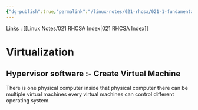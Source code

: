 ```yaml
---
{"dg-publish":true,"permalink":"/linux-notes/021-rhcsa/021-1-fundamentals-of-computer/021-1-8-virtualization/","noteIcon":"","created":"2023-10-07T13:47:51.350+05:30","updated":"2023-10-14T17:25:19.710+05:30"}
---
```


Links : [[Linux Notes/021 RHCSA Index\|021 RHCSA Index]]

# Virtualization

<style> .container {font-family: sans-serif; text-align: center;} .button-wrapper button {z-index: 1;height: 40px; width: 100px; margin: 10px;padding: 5px;} .excalidraw .App-menu_top .buttonList { display: flex;} .excalidraw-wrapper { height: 800px; margin: 50px; position: relative;} :root[dir="ltr"] .excalidraw .layer-ui__wrapper .zen-mode-transition.App-menu_bottom--transition-left {transform: none;} </style><script src="https://cdn.jsdelivr.net/npm/react@17/umd/react.production.min.js"></script><script src="https://cdn.jsdelivr.net/npm/react-dom@17/umd/react-dom.production.min.js"></script><script type="text/javascript" src="https://cdn.jsdelivr.net/npm/@excalidraw/excalidraw@0/dist/excalidraw.production.min.js"></script><div id="Virtualizationexcalidraw.md1"></div><script>(function(){const InitialData={"type":"excalidraw","version":2,"source":"https://github.com/zsviczian/obsidian-excalidraw-plugin/releases/tag/1.9.19","elements":[{"id":"QmKlTUI9G6iCQ_LeWNNOa","type":"rectangle","x":-212.5416259765625,"y":-198.1614532470703,"width":456,"height":244.00001525878906,"angle":0,"strokeColor":"#1e1e1e","backgroundColor":"transparent","fillStyle":"hachure","strokeWidth":1,"strokeStyle":"solid","roughness":1,"opacity":100,"groupIds":[],"frameId":null,"roundness":{"type":3},"seed":1634334330,"version":97,"versionNonce":1083957370,"isDeleted":false,"boundElements":[{"id":"MG77zlRuOI1tdZ3j0Js_k","type":"arrow"}],"updated":1694857293769,"link":null,"locked":false},{"id":"BKqFr7j8JnU9x3ECRIqGx","type":"rectangle","x":-181.54165649414062,"y":-164.66144561767578,"width":108,"height":59,"angle":0,"strokeColor":"#1e1e1e","backgroundColor":"transparent","fillStyle":"hachure","strokeWidth":1,"strokeStyle":"solid","roughness":1,"opacity":100,"groupIds":[],"frameId":null,"roundness":{"type":3},"seed":120241786,"version":38,"versionNonce":2048327334,"isDeleted":false,"boundElements":[{"type":"text","id":"xT4wi9YH"}],"updated":1694857250038,"link":null,"locked":false},{"id":"xT4wi9YH","type":"text","x":-140.37165069580078,"y":-147.66144561767578,"width":25.659988403320312,"height":25,"angle":0,"strokeColor":"#1e1e1e","backgroundColor":"transparent","fillStyle":"hachure","strokeWidth":1,"strokeStyle":"solid","roughness":1,"opacity":100,"groupIds":[],"frameId":null,"roundness":null,"seed":201366074,"version":3,"versionNonce":1048334374,"isDeleted":false,"boundElements":null,"updated":1694857248718,"link":null,"locked":false,"text":"VM","rawText":"VM","fontSize":20,"fontFamily":1,"textAlign":"center","verticalAlign":"middle","baseline":17,"containerId":"BKqFr7j8JnU9x3ECRIqGx","originalText":"VM","lineHeight":1.25},{"type":"rectangle","version":65,"versionNonce":839718246,"isDeleted":false,"id":"IXt5uP7zUZYVER_pqYcbw","fillStyle":"hachure","strokeWidth":1,"strokeStyle":"solid","roughness":1,"opacity":100,"angle":0,"x":-44.54150390625,"y":-167.6614532470703,"strokeColor":"#1e1e1e","backgroundColor":"transparent","width":108,"height":59,"seed":936970810,"groupIds":[],"frameId":null,"roundness":{"type":3},"boundElements":[{"type":"text","id":"XnFSkzLK"}],"updated":1694857253420,"link":null,"locked":false},{"id":"XnFSkzLK","type":"text","x":-3.3714981079101562,"y":-150.6614532470703,"width":25.659988403320312,"height":25,"angle":0,"strokeColor":"#1e1e1e","backgroundColor":"transparent","fillStyle":"hachure","strokeWidth":1,"strokeStyle":"solid","roughness":1,"opacity":100,"groupIds":[],"frameId":null,"roundness":null,"seed":1276723066,"version":3,"versionNonce":509941478,"isDeleted":false,"boundElements":null,"updated":1694857251572,"link":null,"locked":false,"text":"VM","rawText":"VM","fontSize":20,"fontFamily":1,"textAlign":"center","verticalAlign":"middle","baseline":17,"containerId":"IXt5uP7zUZYVER_pqYcbw","originalText":"VM","lineHeight":1.25},{"type":"rectangle","version":101,"versionNonce":784614438,"isDeleted":false,"id":"MAXP2myjSI-8HqKAJ2pbE","fillStyle":"hachure","strokeWidth":1,"strokeStyle":"solid","roughness":1,"opacity":100,"angle":0,"x":91.4583740234375,"y":-168.328125,"strokeColor":"#1e1e1e","backgroundColor":"transparent","width":108,"height":59,"seed":382123130,"groupIds":[],"frameId":null,"roundness":{"type":3},"boundElements":[{"type":"text","id":"Mj71dcRL"}],"updated":1694857256768,"link":null,"locked":false},{"id":"Mj71dcRL","type":"text","x":132.62837982177734,"y":-151.328125,"width":25.659988403320312,"height":25,"angle":0,"strokeColor":"#1e1e1e","backgroundColor":"transparent","fillStyle":"hachure","strokeWidth":1,"strokeStyle":"solid","roughness":1,"opacity":100,"groupIds":[],"frameId":null,"roundness":null,"seed":1788628154,"version":3,"versionNonce":1609889190,"isDeleted":false,"boundElements":null,"updated":1694857255012,"link":null,"locked":false,"text":"VM","rawText":"VM","fontSize":20,"fontFamily":1,"textAlign":"center","verticalAlign":"middle","baseline":17,"containerId":"MAXP2myjSI-8HqKAJ2pbE","originalText":"VM","lineHeight":1.25},{"type":"rectangle","version":85,"versionNonce":931260838,"isDeleted":false,"id":"Mm92-YJOAG4OX8NlZ4-4Z","fillStyle":"hachure","strokeWidth":1,"strokeStyle":"solid","roughness":1,"opacity":100,"angle":0,"x":-36.5416259765625,"y":-45.661468505859375,"strokeColor":"#1e1e1e","backgroundColor":"transparent","width":108,"height":59,"seed":10393274,"groupIds":[],"frameId":null,"roundness":{"type":3},"boundElements":[{"type":"text","id":"09DoWwwc"}],"updated":1694857262568,"link":null,"locked":false},{"id":"09DoWwwc","type":"text","x":4.628379821777344,"y":-28.661468505859375,"width":25.659988403320312,"height":25,"angle":0,"strokeColor":"#1e1e1e","backgroundColor":"transparent","fillStyle":"hachure","strokeWidth":1,"strokeStyle":"solid","roughness":1,"opacity":100,"groupIds":[],"frameId":null,"roundness":null,"seed":2140512058,"version":3,"versionNonce":1544944422,"isDeleted":false,"boundElements":null,"updated":1694857260942,"link":null,"locked":false,"text":"VM","rawText":"VM","fontSize":20,"fontFamily":1,"textAlign":"center","verticalAlign":"middle","baseline":17,"containerId":"Mm92-YJOAG4OX8NlZ4-4Z","originalText":"VM","lineHeight":1.25},{"type":"rectangle","version":58,"versionNonce":1167064422,"isDeleted":false,"id":"f9sgegNJRyH-rFoAHfT90","fillStyle":"hachure","strokeWidth":1,"strokeStyle":"solid","roughness":1,"opacity":100,"angle":0,"x":93.4583740234375,"y":-46.994781494140625,"strokeColor":"#1e1e1e","backgroundColor":"transparent","width":108,"height":59,"seed":1555142906,"groupIds":[],"frameId":null,"roundness":{"type":3},"boundElements":[{"type":"text","id":"UB6GIS4m"}],"updated":1694857268987,"link":null,"locked":false},{"id":"UB6GIS4m","type":"text","x":134.62837982177734,"y":-29.994781494140625,"width":25.659988403320312,"height":25,"angle":0,"strokeColor":"#1e1e1e","backgroundColor":"transparent","fillStyle":"hachure","strokeWidth":1,"strokeStyle":"solid","roughness":1,"opacity":100,"groupIds":[],"frameId":null,"roundness":null,"seed":413849466,"version":3,"versionNonce":369229542,"isDeleted":false,"boundElements":null,"updated":1694857267588,"link":null,"locked":false,"text":"VM","rawText":"VM","fontSize":20,"fontFamily":1,"textAlign":"center","verticalAlign":"middle","baseline":17,"containerId":"f9sgegNJRyH-rFoAHfT90","originalText":"VM","lineHeight":1.25},{"type":"rectangle","version":55,"versionNonce":1374075494,"isDeleted":false,"id":"GQqDU0Y1t_P5DcuQTS4m1","fillStyle":"hachure","strokeWidth":1,"strokeStyle":"solid","roughness":1,"opacity":100,"angle":0,"x":-180.875,"y":-47.994781494140625,"strokeColor":"#1e1e1e","backgroundColor":"transparent","width":108,"height":59,"seed":670090042,"groupIds":[],"frameId":null,"roundness":{"type":3},"boundElements":[{"type":"text","id":"mBUJMU8r"},{"id":"FrUolBDJ1HIoIHHe2Q3KH","type":"arrow"}],"updated":1694857300785,"link":null,"locked":false},{"id":"mBUJMU8r","type":"text","x":-139.70499420166016,"y":-30.994781494140625,"width":25.659988403320312,"height":25,"angle":0,"strokeColor":"#1e1e1e","backgroundColor":"transparent","fillStyle":"hachure","strokeWidth":1,"strokeStyle":"solid","roughness":1,"opacity":100,"groupIds":[],"frameId":null,"roundness":null,"seed":583975418,"version":3,"versionNonce":1385622630,"isDeleted":false,"boundElements":null,"updated":1694857258070,"link":null,"locked":false,"text":"VM","rawText":"VM","fontSize":20,"fontFamily":1,"textAlign":"center","verticalAlign":"middle","baseline":17,"containerId":"GQqDU0Y1t_P5DcuQTS4m1","originalText":"VM","lineHeight":1.25},{"id":"MG77zlRuOI1tdZ3j0Js_k","type":"arrow","x":135.4583740234375,"y":71.171875,"width":2.6666259765625,"height":98.66668701171875,"angle":0,"strokeColor":"#1e1e1e","backgroundColor":"transparent","fillStyle":"hachure","strokeWidth":1,"strokeStyle":"solid","roughness":1,"opacity":100,"groupIds":[],"frameId":null,"roundness":{"type":2},"seed":1119314086,"version":71,"versionNonce":146008314,"isDeleted":false,"boundElements":null,"updated":1694857332603,"link":null,"locked":false,"points":[[0,0],[2.6666259765625,98.66668701171875]],"lastCommittedPoint":null,"startBinding":{"elementId":"QmKlTUI9G6iCQ_LeWNNOa","focus":-0.5015973241926905,"gap":25.33331298828125},"endBinding":{"elementId":"Krevupi3","focus":-0.05488105631143857,"gap":13.33331298828125},"startArrowhead":null,"endArrowhead":"arrow"},{"id":"FrUolBDJ1HIoIHHe2Q3KH","type":"arrow","x":-141.875,"y":25.83856201171875,"width":2,"height":119.33331298828125,"angle":0,"strokeColor":"#1e1e1e","backgroundColor":"transparent","fillStyle":"hachure","strokeWidth":1,"strokeStyle":"solid","roughness":1,"opacity":100,"groupIds":[],"frameId":null,"roundness":{"type":2},"seed":838713658,"version":62,"versionNonce":916408250,"isDeleted":false,"boundElements":null,"updated":1694857329737,"link":null,"locked":false,"points":[[0,0],[-2,119.33331298828125]],"lastCommittedPoint":null,"startBinding":{"elementId":"GQqDU0Y1t_P5DcuQTS4m1","focus":0.2616228348823514,"gap":14.833343505859375},"endBinding":{"elementId":"jeP0sZvD","focus":-0.1329278452656827,"gap":12},"startArrowhead":null,"endArrowhead":"arrow"},{"id":"Krevupi3","type":"text","x":56.125,"y":183.171875,"width":175.03982543945312,"height":25,"angle":0,"strokeColor":"#1e1e1e","backgroundColor":"transparent","fillStyle":"hachure","strokeWidth":1,"strokeStyle":"solid","roughness":1,"opacity":100,"groupIds":[],"frameId":null,"roundness":null,"seed":1830541542,"version":39,"versionNonce":989903290,"isDeleted":false,"boundElements":[{"id":"MG77zlRuOI1tdZ3j0Js_k","type":"arrow"}],"updated":1694857332603,"link":null,"locked":false,"text":"Physical Computer","rawText":"Physical Computer","fontSize":20,"fontFamily":1,"textAlign":"left","verticalAlign":"top","baseline":17,"containerId":null,"originalText":"Physical Computer","lineHeight":1.25},{"id":"jeP0sZvD","type":"text","x":-216.875,"y":157.171875,"width":167.49986267089844,"height":25,"angle":0,"strokeColor":"#1e1e1e","backgroundColor":"transparent","fillStyle":"hachure","strokeWidth":1,"strokeStyle":"solid","roughness":1,"opacity":100,"groupIds":[],"frameId":null,"roundness":null,"seed":953264614,"version":42,"versionNonce":965886074,"isDeleted":false,"boundElements":[{"id":"FrUolBDJ1HIoIHHe2Q3KH","type":"arrow"}],"updated":1694857329737,"link":null,"locked":false,"text":"Independent VM's","rawText":"Independent VM's","fontSize":20,"fontFamily":1,"textAlign":"left","verticalAlign":"top","baseline":17,"containerId":null,"originalText":"Independent VM's","lineHeight":1.25},{"id":"jzY62PhY","type":"text","x":117.125,"y":-16.828125,"width":10,"height":25,"angle":0,"strokeColor":"#1e1e1e","backgroundColor":"transparent","fillStyle":"hachure","strokeWidth":1,"strokeStyle":"solid","roughness":1,"opacity":100,"groupIds":[],"frameId":null,"roundness":null,"seed":796255354,"version":2,"versionNonce":1123435366,"isDeleted":true,"boundElements":null,"updated":1694857264994,"link":null,"locked":false,"text":"","rawText":"","fontSize":20,"fontFamily":1,"textAlign":"left","verticalAlign":"top","baseline":17,"containerId":null,"originalText":"","lineHeight":1.25}],"appState":{"theme":"dark","viewBackgroundColor":"#ffffff","currentItemStrokeColor":"#1e1e1e","currentItemBackgroundColor":"transparent","currentItemFillStyle":"hachure","currentItemStrokeWidth":1,"currentItemStrokeStyle":"solid","currentItemRoughness":1,"currentItemOpacity":100,"currentItemFontFamily":1,"currentItemFontSize":20,"currentItemTextAlign":"left","currentItemStartArrowhead":null,"currentItemEndArrowhead":"arrow","scrollX":247.125,"scrollY":297.171875,"zoom":{"value":1},"currentItemRoundness":"round","gridSize":null,"gridColor":{"Bold":"#C9C9C9FF","Regular":"#EDEDEDFF"},"currentStrokeOptions":null,"previousGridSize":null,"frameRendering":{"enabled":true,"clip":true,"name":true,"outline":true}},"files":{}};InitialData.scrollToContent=true;App=()=>{const e=React.useRef(null),t=React.useRef(null),[n,i]=React.useState({width:void 0,height:void 0});return React.useEffect(()=>{i({width:t.current.getBoundingClientRect().width,height:t.current.getBoundingClientRect().height});const e=()=>{i({width:t.current.getBoundingClientRect().width,height:t.current.getBoundingClientRect().height})};return window.addEventListener("resize",e),()=>window.removeEventListener("resize",e)},[t]),React.createElement(React.Fragment,null,React.createElement("div",{className:"excalidraw-wrapper",ref:t},React.createElement(ExcalidrawLib.Excalidraw,{ref:e,width:n.width,height:n.height,initialData:InitialData,viewModeEnabled:!0,zenModeEnabled:!0,gridModeEnabled:!1})))},excalidrawWrapper=document.getElementById("Virtualizationexcalidraw.md1");ReactDOM.render(React.createElement(App),excalidrawWrapper);})();</script>

## Hypervisor software :- Create Virtual Machine

  There is one physical computer inside that physical computer there can be multiple virtual machines every virtual machines can control different operating system.


<div id="Virtualization_2excalidraw.md2"></div><script>(function(){const InitialData={"type":"excalidraw","version":2,"source":"https://github.com/zsviczian/obsidian-excalidraw-plugin/releases/tag/1.9.19","elements":[{"id":"f7RZIvSGGXM_IvIhiiJxn","type":"rectangle","x":-205.875,"y":-180.66144561767578,"width":104,"height":87,"angle":0,"strokeColor":"#1e1e1e","backgroundColor":"transparent","fillStyle":"hachure","strokeWidth":1,"strokeStyle":"solid","roughness":1,"opacity":100,"groupIds":[],"frameId":null,"roundness":{"type":3},"seed":661566438,"version":57,"versionNonce":554021754,"isDeleted":false,"boundElements":[{"type":"text","id":"t6H2eL58"}],"updated":1694858018395,"link":null,"locked":false},{"id":"t6H2eL58","type":"text","x":-183.9949722290039,"y":-162.16144561767578,"width":60.23994445800781,"height":50,"angle":0,"strokeColor":"#1e1e1e","backgroundColor":"transparent","fillStyle":"hachure","strokeWidth":1,"strokeStyle":"solid","roughness":1,"opacity":100,"groupIds":[],"frameId":null,"roundness":null,"seed":202014330,"version":13,"versionNonce":570218790,"isDeleted":false,"boundElements":null,"updated":1694858018395,"link":null,"locked":false,"text":"Guest\nOS","rawText":"Guest\nOS","fontSize":20,"fontFamily":1,"textAlign":"center","verticalAlign":"middle","baseline":42,"containerId":"f7RZIvSGGXM_IvIhiiJxn","originalText":"Guest\nOS","lineHeight":1.25},{"type":"rectangle","version":105,"versionNonce":733295674,"isDeleted":false,"id":"_1iXS1YQIWWeH7YspnpCm","fillStyle":"hachure","strokeWidth":1,"strokeStyle":"solid","roughness":1,"opacity":100,"angle":0,"x":55.45831298828125,"y":-176.9947967529297,"strokeColor":"#1e1e1e","backgroundColor":"transparent","width":104,"height":87,"seed":2102741478,"groupIds":[],"frameId":null,"roundness":{"type":3},"boundElements":[{"type":"text","id":"IGBtjqrv"}],"updated":1694858018396,"link":null,"locked":false},{"id":"IGBtjqrv","type":"text","x":77.33834075927734,"y":-158.4947967529297,"width":60.23994445800781,"height":50,"angle":0,"strokeColor":"#1e1e1e","backgroundColor":"transparent","fillStyle":"hachure","strokeWidth":1,"strokeStyle":"solid","roughness":1,"opacity":100,"groupIds":[],"frameId":null,"roundness":null,"seed":2005050234,"version":13,"versionNonce":2089993318,"isDeleted":false,"boundElements":null,"updated":1694858018396,"link":null,"locked":false,"text":"Guest\nOS","rawText":"Guest\nOS","fontSize":20,"fontFamily":1,"textAlign":"center","verticalAlign":"middle","baseline":42,"containerId":"_1iXS1YQIWWeH7YspnpCm","originalText":"Guest\nOS","lineHeight":1.25},{"type":"rectangle","version":84,"versionNonce":1580637434,"isDeleted":false,"id":"B18IS3xa03yQGmbKpcuoQ","fillStyle":"hachure","strokeWidth":1,"strokeStyle":"solid","roughness":1,"opacity":100,"angle":0,"x":-75.2083740234375,"y":-178.9947967529297,"strokeColor":"#1e1e1e","backgroundColor":"transparent","width":104,"height":87,"seed":944892346,"groupIds":[],"frameId":null,"roundness":{"type":3},"boundElements":[{"type":"text","id":"hA0yaQvN"}],"updated":1694858018396,"link":null,"locked":false},{"id":"hA0yaQvN","type":"text","x":-53.328346252441406,"y":-160.4947967529297,"width":60.23994445800781,"height":50,"angle":0,"strokeColor":"#1e1e1e","backgroundColor":"transparent","fillStyle":"hachure","strokeWidth":1,"strokeStyle":"solid","roughness":1,"opacity":100,"groupIds":[],"frameId":null,"roundness":null,"seed":1565901050,"version":13,"versionNonce":1003046822,"isDeleted":false,"boundElements":null,"updated":1694858018396,"link":null,"locked":false,"text":"Guest\nOS","rawText":"Guest\nOS","fontSize":20,"fontFamily":1,"textAlign":"center","verticalAlign":"middle","baseline":42,"containerId":"B18IS3xa03yQGmbKpcuoQ","originalText":"Guest\nOS","lineHeight":1.25},{"type":"rectangle","version":167,"versionNonce":906816954,"isDeleted":false,"id":"joN8OuGgFsKJwWJIhJa7n","fillStyle":"hachure","strokeWidth":1,"strokeStyle":"solid","roughness":1,"opacity":100,"angle":0,"x":174.791748046875,"y":-178.6614532470703,"strokeColor":"#1e1e1e","backgroundColor":"transparent","width":104,"height":87,"seed":1763822586,"groupIds":[],"frameId":null,"roundness":{"type":3},"boundElements":[{"type":"text","id":"0vWSUTFA"}],"updated":1694858018396,"link":null,"locked":false},{"id":"0vWSUTFA","type":"text","x":196.6717758178711,"y":-160.1614532470703,"width":60.23994445800781,"height":50,"angle":0,"strokeColor":"#1e1e1e","backgroundColor":"transparent","fillStyle":"hachure","strokeWidth":1,"strokeStyle":"solid","roughness":1,"opacity":100,"groupIds":[],"frameId":null,"roundness":null,"seed":1899570682,"version":13,"versionNonce":801989350,"isDeleted":false,"boundElements":null,"updated":1694858018396,"link":null,"locked":false,"text":"Guest\nOS","rawText":"Guest\nOS","fontSize":20,"fontFamily":1,"textAlign":"center","verticalAlign":"middle","baseline":42,"containerId":"joN8OuGgFsKJwWJIhJa7n","originalText":"Guest\nOS","lineHeight":1.25},{"id":"JNhf9-nnXfY7m6fk7pM-v","type":"rectangle","x":-170.1174982244318,"y":-38.70689253373587,"width":426.666748046875,"height":118,"angle":0,"strokeColor":"#1e1e1e","backgroundColor":"transparent","fillStyle":"hachure","strokeWidth":1,"strokeStyle":"solid","roughness":1,"opacity":100,"groupIds":[],"frameId":null,"roundness":{"type":3},"seed":929936614,"version":97,"versionNonce":140191354,"isDeleted":false,"boundElements":null,"updated":1694858018396,"link":null,"locked":false},{"type":"rectangle","version":186,"versionNonce":455874086,"isDeleted":false,"id":"71UQRTtL0qNM0B1EiBQy9","fillStyle":"hachure","strokeWidth":1,"strokeStyle":"solid","roughness":1,"opacity":100,"angle":0,"x":-163.0265558416193,"y":108.95976396040487,"strokeColor":"#1e1e1e","backgroundColor":"transparent","width":426.666748046875,"height":118,"seed":1942335270,"groupIds":[],"frameId":null,"roundness":{"type":3},"boundElements":[],"updated":1694858018396,"link":null,"locked":false},{"type":"rectangle","version":161,"versionNonce":233064250,"isDeleted":false,"id":"xmWqXEwSSvgYVJG2n2X3z","fillStyle":"hachure","strokeWidth":1,"strokeStyle":"solid","roughness":1,"opacity":100,"angle":0,"x":-162.82932350852275,"y":262.86874389648426,"strokeColor":"#1e1e1e","backgroundColor":"transparent","width":427,"height":118,"seed":1241381094,"groupIds":[],"frameId":null,"roundness":{"type":3},"boundElements":[{"type":"text","id":"PWLVVdDL"}],"updated":1694858018396,"link":null,"locked":false},{"id":"PWLVVdDL","type":"text","x":5.97071006081319,"y":309.36874389648426,"width":89.39993286132812,"height":25,"angle":0,"strokeColor":"#1e1e1e","backgroundColor":"transparent","fillStyle":"hachure","strokeWidth":1,"strokeStyle":"solid","roughness":1,"opacity":100,"groupIds":[],"frameId":null,"roundness":null,"seed":58004666,"version":12,"versionNonce":1725063526,"isDeleted":false,"boundElements":null,"updated":1694858018397,"link":null,"locked":false,"text":"Hardware","rawText":"Hardware","fontSize":20,"fontFamily":1,"textAlign":"center","verticalAlign":"middle","baseline":17,"containerId":"xmWqXEwSSvgYVJG2n2X3z","originalText":"Hardware","lineHeight":1.25},{"id":"wD43S2Iw","type":"text","x":-174.31818181818193,"y":-217.8693181818183,"width":25.659988403320312,"height":25,"angle":0,"strokeColor":"#1e1e1e","backgroundColor":"transparent","fillStyle":"hachure","strokeWidth":1,"strokeStyle":"solid","roughness":1,"opacity":100,"groupIds":[],"frameId":null,"roundness":null,"seed":1682718586,"version":6,"versionNonce":1863012346,"isDeleted":false,"boundElements":null,"updated":1694858018397,"link":null,"locked":false,"text":"VM","rawText":"VM","fontSize":20,"fontFamily":1,"textAlign":"left","verticalAlign":"top","baseline":17,"containerId":null,"originalText":"VM","lineHeight":1.25},{"id":"8Hd9UdeR","type":"text","x":-37.954545454545496,"y":-210.596590909091,"width":25.659988403320312,"height":25,"angle":0,"strokeColor":"#1e1e1e","backgroundColor":"transparent","fillStyle":"hachure","strokeWidth":1,"strokeStyle":"solid","roughness":1,"opacity":100,"groupIds":[],"frameId":null,"roundness":null,"seed":932401978,"version":6,"versionNonce":1443710118,"isDeleted":false,"boundElements":null,"updated":1694858018397,"link":null,"locked":false,"text":"VM","rawText":"VM","fontSize":20,"fontFamily":1,"textAlign":"left","verticalAlign":"top","baseline":17,"containerId":null,"originalText":"VM","lineHeight":1.25},{"id":"Jjvo1PT5","type":"text","x":80.2272727272728,"y":-205.14204545454555,"width":25.659988403320312,"height":25,"angle":0,"strokeColor":"#1e1e1e","backgroundColor":"transparent","fillStyle":"hachure","strokeWidth":1,"strokeStyle":"solid","roughness":1,"opacity":100,"groupIds":[],"frameId":null,"roundness":null,"seed":288755450,"version":6,"versionNonce":1339244730,"isDeleted":false,"boundElements":null,"updated":1694858018397,"link":null,"locked":false,"text":"VM","rawText":"VM","fontSize":20,"fontFamily":1,"textAlign":"left","verticalAlign":"top","baseline":17,"containerId":null,"originalText":"VM","lineHeight":1.25},{"id":"UYfMCKy2","type":"text","x":212.95454545454555,"y":-216.0511363636365,"width":25.659988403320312,"height":25,"angle":0,"strokeColor":"#1e1e1e","backgroundColor":"transparent","fillStyle":"hachure","strokeWidth":1,"strokeStyle":"solid","roughness":1,"opacity":100,"groupIds":[],"frameId":null,"roundness":null,"seed":988508858,"version":6,"versionNonce":982106086,"isDeleted":false,"boundElements":null,"updated":1694858018397,"link":null,"locked":false,"text":"VM","rawText":"VM","fontSize":20,"fontFamily":1,"textAlign":"left","verticalAlign":"top","baseline":17,"containerId":null,"originalText":"VM","lineHeight":1.25},{"id":"Rg9kwgfI","type":"text","x":0.2272727272726911,"y":16.676136363636374,"width":95.05989074707031,"height":25,"angle":0,"strokeColor":"#1e1e1e","backgroundColor":"transparent","fillStyle":"hachure","strokeWidth":1,"strokeStyle":"solid","roughness":1,"opacity":100,"groupIds":[],"frameId":null,"roundness":null,"seed":455166074,"version":14,"versionNonce":1541347706,"isDeleted":false,"boundElements":null,"updated":1694858018397,"link":null,"locked":false,"text":"HyperVisor","rawText":"HyperVisor","fontSize":20,"fontFamily":1,"textAlign":"left","verticalAlign":"top","baseline":17,"containerId":null,"originalText":"HyperVisor","lineHeight":1.25},{"id":"cTYQsWkP","type":"text","x":0.2272727272726911,"y":156.6761363636365,"width":80.93992614746094,"height":25,"angle":0,"strokeColor":"#1e1e1e","backgroundColor":"transparent","fillStyle":"hachure","strokeWidth":1,"strokeStyle":"solid","roughness":1,"opacity":100,"groupIds":[],"frameId":null,"roundness":null,"seed":903307834,"version":15,"versionNonce":676647718,"isDeleted":false,"boundElements":null,"updated":1694858018397,"link":null,"locked":false,"text":"Host OS","rawText":"Host OS","fontSize":20,"fontFamily":1,"textAlign":"left","verticalAlign":"top","baseline":17,"containerId":null,"originalText":"Host OS","lineHeight":1.25},{"id":"hyNkiIPx","type":"text","x":294.77272727272754,"y":154.85795454545473,"width":200.4198455810547,"height":25,"angle":0,"strokeColor":"#1e1e1e","backgroundColor":"transparent","fillStyle":"hachure","strokeWidth":1,"strokeStyle":"solid","roughness":1,"opacity":100,"groupIds":[],"frameId":null,"roundness":null,"seed":225134202,"version":106,"versionNonce":1383193146,"isDeleted":false,"boundElements":null,"updated":1694858018397,"link":null,"locked":false,"text":"Windows/Linux/macos","rawText":"Windows/Linux/macos","fontSize":20,"fontFamily":1,"textAlign":"left","verticalAlign":"top","baseline":17,"containerId":null,"originalText":"Windows/Linux/macos","lineHeight":1.25},{"id":"HRNI3mf7","type":"text","x":314.1667036576706,"y":313.6458518288356,"width":156.7998504638672,"height":25,"angle":0,"strokeColor":"#1e1e1e","backgroundColor":"transparent","fillStyle":"hachure","strokeWidth":1,"strokeStyle":"solid","roughness":1,"opacity":100,"groupIds":[],"frameId":null,"roundness":null,"seed":1455714042,"version":79,"versionNonce":702250598,"isDeleted":false,"boundElements":null,"updated":1694858018397,"link":null,"locked":false,"text":"Laptop/Desktop","rawText":"Laptop/Desktop","fontSize":20,"fontFamily":1,"textAlign":"left","verticalAlign":"top","baseline":17,"containerId":null,"originalText":"Laptop/Desktop","lineHeight":1.25},{"id":"jcimOGso","type":"text","x":-323.0454545454548,"y":525.7670454545458,"width":79.37991333007812,"height":25,"angle":0,"strokeColor":"#1e1e1e","backgroundColor":"transparent","fillStyle":"hachure","strokeWidth":1,"strokeStyle":"solid","roughness":1,"opacity":100,"groupIds":[],"frameId":null,"roundness":null,"seed":1922196710,"version":14,"versionNonce":309232378,"isDeleted":false,"boundElements":null,"updated":1694858018398,"link":null,"locked":false,"text":"Desktop","rawText":"Desktop","fontSize":20,"fontFamily":1,"textAlign":"left","verticalAlign":"top","baseline":17,"containerId":null,"originalText":"Desktop","lineHeight":1.25},{"id":"osdlFkH9","type":"text","x":-364.5605857155542,"y":595.7064292214138,"width":196.65985107421875,"height":50,"angle":0,"strokeColor":"#1e1e1e","backgroundColor":"transparent","fillStyle":"hachure","strokeWidth":1,"strokeStyle":"solid","roughness":1,"opacity":100,"groupIds":[],"frameId":null,"roundness":null,"seed":297311590,"version":86,"versionNonce":830582330,"isDeleted":false,"boundElements":null,"updated":1694858091726,"link":null,"locked":false,"text":"VMware Workstation\nVMware fusion","rawText":"VMware Workstation\nVMware fusion","fontSize":20,"fontFamily":1,"textAlign":"left","verticalAlign":"top","baseline":42,"containerId":null,"originalText":"VMware Workstation\nVMware fusion","lineHeight":1.25},{"id":"a5uUQH4V","type":"text","x":-354.19694935191785,"y":675.8882474032321,"width":90.13993835449219,"height":25,"angle":0,"strokeColor":"#1e1e1e","backgroundColor":"transparent","fillStyle":"hachure","strokeWidth":1,"strokeStyle":"solid","roughness":1,"opacity":100,"groupIds":[],"frameId":null,"roundness":null,"seed":1811969830,"version":52,"versionNonce":25889786,"isDeleted":false,"boundElements":[{"id":"O6kZQH4m-3zLhWT0CeYEo","type":"arrow"}],"updated":1694858083041,"link":null,"locked":false,"text":"Hyper V  ","rawText":"Hyper V  ","fontSize":20,"fontFamily":1,"textAlign":"left","verticalAlign":"top","baseline":17,"containerId":null,"originalText":"Hyper V  ","lineHeight":1.25},{"id":"GR8z4jRU","type":"text","x":-359.4696766246451,"y":734.7973688299012,"width":184.13986206054688,"height":50,"angle":0,"strokeColor":"#1e1e1e","backgroundColor":"transparent","fillStyle":"hachure","strokeWidth":1,"strokeStyle":"solid","roughness":1,"opacity":100,"groupIds":[],"frameId":null,"roundness":null,"seed":1163451558,"version":112,"versionNonce":880556730,"isDeleted":false,"boundElements":null,"updated":1694858096372,"link":null,"locked":false,"text":"Oracle Virtual Box\nQuemu","rawText":"Oracle Virtual Box\nQuemu","fontSize":20,"fontFamily":1,"textAlign":"left","verticalAlign":"top","baseline":42,"containerId":null,"originalText":"Oracle Virtual Box\nQuemu","lineHeight":1.25},{"id":"rmsymwQD","type":"text","x":232.07894373421726,"y":515.2620627663357,"width":61.69993591308594,"height":25,"angle":0,"strokeColor":"#1e1e1e","backgroundColor":"transparent","fillStyle":"hachure","strokeWidth":1,"strokeStyle":"solid","roughness":1,"opacity":100,"groupIds":[],"frameId":null,"roundness":null,"seed":883155302,"version":57,"versionNonce":1107663910,"isDeleted":false,"boundElements":null,"updated":1694858136827,"link":null,"locked":false,"text":"Server","rawText":"Server","fontSize":20,"fontFamily":1,"textAlign":"left","verticalAlign":"top","baseline":17,"containerId":null,"originalText":"Server","lineHeight":1.25},{"id":"iIOzs3WL","type":"text","x":196.45613853377534,"y":582.8713773476962,"width":165.89990234375,"height":50,"angle":0,"strokeColor":"#1e1e1e","backgroundColor":"transparent","fillStyle":"hachure","strokeWidth":1,"strokeStyle":"solid","roughness":1,"opacity":100,"groupIds":[],"frameId":null,"roundness":null,"seed":2059615910,"version":59,"versionNonce":1724032570,"isDeleted":false,"boundElements":null,"updated":1694858140643,"link":null,"locked":false,"text":"VMware ESXI OS\nHyper V","rawText":"VMware ESXI OS\nHyper V","fontSize":20,"fontFamily":1,"textAlign":"left","verticalAlign":"top","baseline":42,"containerId":null,"originalText":"VMware ESXI OS\nHyper V","lineHeight":1.25},{"id":"rFO65f8d","type":"text","x":202.5842840021309,"y":661.7266321663909,"width":37.91998291015625,"height":25,"angle":0,"strokeColor":"#1e1e1e","backgroundColor":"transparent","fillStyle":"hachure","strokeWidth":1,"strokeStyle":"solid","roughness":1,"opacity":100,"groupIds":[],"frameId":null,"roundness":null,"seed":1395295078,"version":83,"versionNonce":1286052666,"isDeleted":false,"boundElements":[{"id":"dUqL3kNkeM-NFW9Iz4CZU","type":"arrow"}],"updated":1694858202937,"link":null,"locked":false,"text":"KVM","rawText":"KVM","fontSize":20,"fontFamily":1,"textAlign":"left","verticalAlign":"top","baseline":17,"containerId":null,"originalText":"KVM","lineHeight":1.25},{"id":"_njDoftAOMlEuVDlsnAgD","type":"line","x":-327.5908757990059,"y":559.1003737016163,"width":87.27272727272731,"height":2.4242054332387397,"angle":0,"strokeColor":"#1e1e1e","backgroundColor":"transparent","fillStyle":"hachure","strokeWidth":1,"strokeStyle":"solid","roughness":1,"opacity":100,"groupIds":[],"frameId":null,"roundness":{"type":2},"seed":510300922,"version":41,"versionNonce":1424890726,"isDeleted":false,"boundElements":null,"updated":1694858018398,"link":null,"locked":false,"points":[[0,0],[87.27272727272731,-2.4242054332387397]],"lastCommittedPoint":null,"startBinding":null,"endBinding":null,"startArrowhead":null,"endArrowhead":null},{"id":"bQtxk1itoxFLk95wvz2NE","type":"line","x":235.64840297506333,"y":554.4538463245743,"width":56.96977095170462,"height":2.424205433238626,"angle":0,"strokeColor":"#1e1e1e","backgroundColor":"transparent","fillStyle":"hachure","strokeWidth":1,"strokeStyle":"solid","roughness":1,"opacity":100,"groupIds":[],"frameId":null,"roundness":{"type":2},"seed":2045351910,"version":57,"versionNonce":1266316474,"isDeleted":false,"boundElements":null,"updated":1694858131300,"link":null,"locked":false,"points":[[0,0],[56.96977095170462,-2.424205433238626]],"lastCommittedPoint":null,"startBinding":null,"endBinding":null,"startArrowhead":null,"endArrowhead":null},{"id":"9HNrPI8E","type":"text","x":-123.20831298828125,"y":613.2930616898974,"width":42.31996154785156,"height":25,"angle":0,"strokeColor":"#1e1e1e","backgroundColor":"transparent","fillStyle":"hachure","strokeWidth":1,"strokeStyle":"solid","roughness":1,"opacity":100,"groupIds":[],"frameId":null,"roundness":null,"seed":2144491578,"version":37,"versionNonce":621251194,"isDeleted":false,"boundElements":null,"updated":1694858028998,"link":null,"locked":false,"text":"Paid","rawText":"Paid","fontSize":20,"fontFamily":1,"textAlign":"left","verticalAlign":"top","baseline":17,"containerId":null,"originalText":"Paid","lineHeight":1.25},{"id":"8S5_rnZsIMgaoY8NXVGnJ","type":"freedraw","x":-155.87493896484375,"y":591.9597334428271,"width":18.666748046875,"height":62,"angle":0,"strokeColor":"#1e1e1e","backgroundColor":"transparent","fillStyle":"hachure","strokeWidth":0.5,"strokeStyle":"solid","roughness":1,"opacity":100,"groupIds":[],"frameId":null,"roundness":null,"seed":1363055802,"version":58,"versionNonce":209648102,"isDeleted":false,"boundElements":null,"updated":1694858018399,"link":null,"locked":false,"points":[[0,0],[1.3333740234375,0.66668701171875],[1.3333740234375,2.66668701171875],[1.3333740234375,6],[2,8],[2,10.66668701171875],[2,12.66668701171875],[2,15.333343505859375],[2,17.333343505859375],[2,19.333343505859375],[1.3333740234375,21.333343505859375],[0.6666259765625,23.333343505859375],[0,24.66668701171875],[0,25.333343505859375],[-0.6666259765625,26.66668701171875],[-0.6666259765625,28],[-0.6666259765625,28.66668701171875],[-0.6666259765625,29.333343505859375],[-0.6666259765625,30.66668701171875],[0,32],[1.3333740234375,32],[4,32],[6.6666259765625,32],[7.3333740234375,32],[8,32],[9.3333740234375,32],[10,32],[10.6666259765625,31.333343505859375],[10.6666259765625,30.66668701171875],[10.6666259765625,31.333343505859375],[10.6666259765625,32],[10.6666259765625,33.333343505859375],[10.6666259765625,34.66668701171875],[11.3333740234375,36.66668701171875],[11.3333740234375,38],[11.3333740234375,40],[13.3333740234375,41.333343505859375],[13.3333740234375,43.333343505859375],[13.3333740234375,44.66668701171875],[13.3333740234375,46],[13.3333740234375,49.333343505859375],[13.3333740234375,50.66668701171875],[12,52.66668701171875],[10.6666259765625,54],[10,55.333343505859375],[8.6666259765625,56.66668701171875],[6.6666259765625,58.66668701171875],[4,59.333343505859375],[1.3333740234375,60.66668701171875],[0,60.66668701171875],[-2.6666259765625,61.333343505859375],[-3.3333740234375,62],[-4.6666259765625,62],[-5.3333740234375,62],[-5.3333740234375,62]],"pressures":[],"simulatePressure":true,"lastCommittedPoint":[-5.3333740234375,62]},{"type":"freedraw","version":146,"versionNonce":1023975078,"isDeleted":false,"id":"Beq047MBOBVWzxSKja7YS","fillStyle":"hachure","strokeWidth":0.5,"strokeStyle":"solid","roughness":1,"opacity":100,"angle":0,"x":-162.54168701171875,"y":738.2930769486865,"strokeColor":"#1e1e1e","backgroundColor":"transparent","width":11.33349609375,"height":46,"seed":930233254,"groupIds":[],"frameId":null,"roundness":null,"boundElements":[],"updated":1694858099204,"link":null,"locked":false,"points":[[-2.095221694528992,0],[-1.2856650835869758,0.4946387506300403],[-1.2856650835869758,1.9785097183719758],[-1.2856650835869758,4.451612903225806],[-0.8809238355457463,5.935483870967742],[-0.8809238355457463,7.913993589339718],[-0.8809238355457463,9.397864557081654],[-0.8809238355457463,11.376351633379537],[-0.8809238355457463,12.860222601121471],[-0.8809238355457463,14.344093568863407],[-1.2856650835869758,15.827964536605343],[-1.6904804464877625,17.31183550434728],[-2.095221694528992,18.301090363533266],[-2.095221694528992,18.795706472089215],[-2.499962942570222,19.784961331275202],[-2.499962942570222,20.774193548387096],[-2.499962942570222,21.268832299017138],[-2.499962942570222,21.763448407573083],[-2.499962942570222,22.752703266759074],[-2.095221694528992,23.741935483870968],[-1.2856650835869758,23.741935483870968],[0.33337402343749956,23.741935483870968],[1.9524131304619754,23.741935483870968],[2.3572284933627614,23.741935483870968],[2.761969741403991,23.741935483870968],[3.571526352346007,23.741935483870968],[3.976267600387237,23.741935483870968],[4.381008848428467,23.24731937531502],[4.381008848428467,22.752703266759074],[4.381008848428467,23.24731937531502],[4.381008848428467,23.741935483870968],[4.381008848428467,24.731190343056955],[4.381008848428467,25.720445202242942],[4.7858242113292535,27.204316169984878],[4.7858242113292535,28.193548387096776],[4.7858242113292535,29.67741935483871],[6.000122070312499,30.6666742140247],[6.000122070312499,32.15054518176663],[6.000122070312499,33.13980004095262],[6.000122070312499,34.12903225806452],[6.000122070312499,36.60215808499244],[6.000122070312499,37.59141294417843],[5.190565459370483,39.075283911920366],[4.381008848428467,40.064516129032256],[3.976267600387237,41.05377098821825],[3.166710989445221,42.04302584740424],[1.9524131304619754,43.526896815146166],[0.33337402343749956,44.02151292370212],[-1.2856650835869758,45.0107677828881],[-2.095221694528992,45.0107677828881],[-3.7142608015534675,45.505383891444055],[-4.119076164454254,46],[-4.928558660536714,46],[-5.3333740234375,46],[-5.3333740234375,46\|-2.095221694528992,0],[-1.2856650835869758,0.4946387506300403],[-1.2856650835869758,1.9785097183719758],[-1.2856650835869758,4.451612903225806],[-0.8809238355457463,5.935483870967742],[-0.8809238355457463,7.913993589339718],[-0.8809238355457463,9.397864557081654],[-0.8809238355457463,11.376351633379537],[-0.8809238355457463,12.860222601121471],[-0.8809238355457463,14.344093568863407],[-1.2856650835869758,15.827964536605343],[-1.6904804464877625,17.31183550434728],[-2.095221694528992,18.301090363533266],[-2.095221694528992,18.795706472089215],[-2.499962942570222,19.784961331275202],[-2.499962942570222,20.774193548387096],[-2.499962942570222,21.268832299017138],[-2.499962942570222,21.763448407573083],[-2.499962942570222,22.752703266759074],[-2.095221694528992,23.741935483870968],[-1.2856650835869758,23.741935483870968],[0.33337402343749956,23.741935483870968],[1.9524131304619754,23.741935483870968],[2.3572284933627614,23.741935483870968],[2.761969741403991,23.741935483870968],[3.571526352346007,23.741935483870968],[3.976267600387237,23.741935483870968],[4.381008848428467,23.24731937531502],[4.381008848428467,22.752703266759074],[4.381008848428467,23.24731937531502],[4.381008848428467,23.741935483870968],[4.381008848428467,24.731190343056955],[4.381008848428467,25.720445202242942],[4.7858242113292535,27.204316169984878],[4.7858242113292535,28.193548387096776],[4.7858242113292535,29.67741935483871],[6.000122070312499,30.6666742140247],[6.000122070312499,32.15054518176663],[6.000122070312499,33.13980004095262],[6.000122070312499,34.12903225806452],[6.000122070312499,36.60215808499244],[6.000122070312499,37.59141294417843],[5.190565459370483,39.075283911920366],[4.381008848428467,40.064516129032256],[3.976267600387237,41.05377098821825],[3.166710989445221,42.04302584740424],[1.9524131304619754,43.526896815146166],[0.33337402343749956,44.02151292370212],[-1.2856650835869758,45.0107677828881],[-2.095221694528992,45.0107677828881],[-3.7142608015534675,45.505383891444055],[-4.119076164454254,46],[-4.928558660536714,46],[-5.3333740234375,46],[-5.3333740234375,46]],"lastCommittedPoint":null,"simulatePressure":true,"pressures":[]},{"type":"freedraw","version":152,"versionNonce":1437392230,"isDeleted":false,"id":"pYs8aY8NM4Seq9AlgA302","fillStyle":"hachure","strokeWidth":0.5,"strokeStyle":"solid","roughness":1,"opacity":100,"angle":0,"x":375.6403851749924,"y":582.656704064572,"strokeColor":"#1e1e1e","backgroundColor":"transparent","width":15.703965928819455,"height":44.55894516453601,"seed":3134822,"groupIds":[],"frameId":null,"roundness":null,"boundElements":[],"updated":1694858173341,"link":null,"locked":false,"points":[[-0.8465119444405821,0],[0.2752292491435277,0.4791430644690993],[0.2752292491435277,1.9165283923573575],[0.2752292491435277,4.312155983664775],[0.8360484982658222,5.749541311553034],[0.8360484982658222,7.6660697039103916],[0.8360484982658222,9.10345503179865],[0.8360484982658222,11.019961491396487],[0.8360484982658222,12.457346819284746],[0.8360484982658222,13.894732147173004],[0.2752292491435277,15.332117475061263],[-0.2856926953182875,16.76950280294952],[-0.8465119444405821,17.7277669991282],[-0.8465119444405821,18.20688813083778],[-1.4073311935628767,19.165152327016457],[-1.4073311935628767,20.12339459043562],[-1.4073311935628767,20.60253765490472],[-1.4073311935628767,21.081658786614298],[-1.4073311935628767,22.039922982792973],[-0.8465119444405821,22.998165246212135],[0.2752292491435277,22.998165246212135],[2.5186089409722263,22.998165246212135],[4.761988632800925,22.998165246212135],[5.32291057726274,22.998165246212135],[5.883729826385035,22.998165246212135],[7.005471019969145,22.998165246212135],[7.566290269091438,22.998165246212135],[8.127109518213732,22.519044114502556],[8.127109518213732,22.039922982792973],[8.127109518213732,22.519044114502556],[8.127109518213732,22.998165246212135],[8.127109518213732,23.956429442390814],[8.127109518213732,24.914693638569492],[8.688031462675546,26.35207896645775],[8.688031462675546,27.310321229876912],[8.688031462675546,28.747706557765166],[10.370591905381954,29.70597075394385],[10.370591905381954,31.143356081832103],[10.370591905381954,32.101620278010785],[10.370591905381954,33.05986254142994],[10.370591905381954,35.45551206549688],[10.370591905381954,36.41377626167556],[9.248850711797843,37.85116158956382],[8.127109518213732,38.80940385298298],[7.566290269091438,39.76766804916166],[6.44454907550733,40.72593224534033],[4.761988632800925,42.163317573228596],[2.5186089409722263,42.64243870493817],[0.2752292491435277,43.600702901116854],[-0.8465119444405821,43.600702901116854],[-3.089891636269281,44.07982403282643],[-3.650813580731096,44.55894516453601],[-4.772452078975685,44.55894516453601],[-5.3333740234375,44.55894516453601],[-5.3333740234375,44.55894516453601\|-0.8465119444405821,0],[0.2752292491435277,0.4791430644690993],[0.2752292491435277,1.9165283923573575],[0.2752292491435277,4.312155983664775],[0.8360484982658222,5.749541311553034],[0.8360484982658222,7.6660697039103916],[0.8360484982658222,9.10345503179865],[0.8360484982658222,11.019961491396487],[0.8360484982658222,12.457346819284746],[0.8360484982658222,13.894732147173004],[0.2752292491435277,15.332117475061263],[-0.2856926953182875,16.76950280294952],[-0.8465119444405821,17.7277669991282],[-0.8465119444405821,18.20688813083778],[-1.4073311935628767,19.165152327016457],[-1.4073311935628767,20.12339459043562],[-1.4073311935628767,20.60253765490472],[-1.4073311935628767,21.081658786614298],[-1.4073311935628767,22.039922982792973],[-0.8465119444405821,22.998165246212135],[0.2752292491435277,22.998165246212135],[2.5186089409722263,22.998165246212135],[4.761988632800925,22.998165246212135],[5.32291057726274,22.998165246212135],[5.883729826385035,22.998165246212135],[7.005471019969145,22.998165246212135],[7.566290269091438,22.998165246212135],[8.127109518213732,22.519044114502556],[8.127109518213732,22.039922982792973],[8.127109518213732,22.519044114502556],[8.127109518213732,22.998165246212135],[8.127109518213732,23.956429442390814],[8.127109518213732,24.914693638569492],[8.688031462675546,26.35207896645775],[8.688031462675546,27.310321229876912],[8.688031462675546,28.747706557765166],[10.370591905381954,29.70597075394385],[10.370591905381954,31.143356081832103],[10.370591905381954,32.101620278010785],[10.370591905381954,33.05986254142994],[10.370591905381954,35.45551206549688],[10.370591905381954,36.41377626167556],[9.248850711797843,37.85116158956382],[8.127109518213732,38.80940385298298],[7.566290269091438,39.76766804916166],[6.44454907550733,40.72593224534033],[4.761988632800925,42.163317573228596],[2.5186089409722263,42.64243870493817],[0.2752292491435277,43.600702901116854],[-0.8465119444405821,43.600702901116854],[-3.089891636269281,44.07982403282643],[-3.650813580731096,44.55894516453601],[-4.772452078975685,44.55894516453601],[-5.3333740234375,44.55894516453601],[-5.3333740234375,44.55894516453601]],"lastCommittedPoint":null,"simulatePressure":true,"pressures":[]},{"id":"HiOnVIZT","type":"text","x":-143.541748046875,"y":746.9597639604052,"width":41.9599609375,"height":25,"angle":0,"strokeColor":"#1e1e1e","backgroundColor":"transparent","fillStyle":"hachure","strokeWidth":0.5,"strokeStyle":"solid","roughness":1,"opacity":100,"groupIds":[],"frameId":null,"roundness":null,"seed":306104634,"version":36,"versionNonce":446327674,"isDeleted":false,"boundElements":null,"updated":1694858101356,"link":null,"locked":false,"text":"Free","rawText":"Free","fontSize":20,"fontFamily":1,"textAlign":"left","verticalAlign":"top","baseline":17,"containerId":null,"originalText":"Free","lineHeight":1.25},{"id":"EYp98Kc7","type":"text","x":-118.5416259765625,"y":675.2930769486865,"width":105.159912109375,"height":25,"angle":0,"strokeColor":"#1e1e1e","backgroundColor":"transparent","fillStyle":"hachure","strokeWidth":0.5,"strokeStyle":"solid","roughness":1,"opacity":100,"groupIds":[],"frameId":null,"roundness":null,"seed":1262969382,"version":44,"versionNonce":1721750906,"isDeleted":false,"boundElements":[{"id":"O6kZQH4m-3zLhWT0CeYEo","type":"arrow"}],"updated":1694858083042,"link":null,"locked":false,"text":"OS License","rawText":"OS License","fontSize":20,"fontFamily":1,"textAlign":"left","verticalAlign":"top","baseline":17,"containerId":null,"originalText":"OS License","lineHeight":1.25},{"id":"O6kZQH4m-3zLhWT0CeYEo","type":"arrow","x":-249.87493896484375,"y":690.6264204545458,"width":120.66668701171875,"height":0.666656494140625,"angle":0,"strokeColor":"#1e1e1e","backgroundColor":"transparent","fillStyle":"hachure","strokeWidth":0.5,"strokeStyle":"solid","roughness":1,"opacity":100,"groupIds":[],"frameId":null,"roundness":{"type":2},"seed":1615916134,"version":54,"versionNonce":1929084090,"isDeleted":false,"boundElements":null,"updated":1694858083042,"link":null,"locked":false,"points":[[0,0],[120.66668701171875,0.666656494140625]],"lastCommittedPoint":null,"startBinding":{"elementId":"a5uUQH4V","focus":0.14987987537341008,"gap":14.182072032581914},"endBinding":{"elementId":"EYp98Kc7","focus":-0.3009597351526514,"gap":10.6666259765625},"startArrowhead":null,"endArrowhead":"arrow"},{"id":"xhHzWpz8","type":"text","x":422.3832452947445,"y":602.1629444469108,"width":42.31996154785156,"height":25,"angle":0,"strokeColor":"#1e1e1e","backgroundColor":"transparent","fillStyle":"hachure","strokeWidth":0.5,"strokeStyle":"solid","roughness":1,"opacity":100,"groupIds":[],"frameId":null,"roundness":null,"seed":1156632358,"version":5,"versionNonce":1699590458,"isDeleted":false,"boundElements":null,"updated":1694858182126,"link":null,"locked":false,"text":"Paid","rawText":"Paid","fontSize":20,"fontFamily":1,"textAlign":"left","verticalAlign":"top","baseline":17,"containerId":null,"originalText":"Paid","lineHeight":1.25},{"id":"sBPRvRBV","type":"text","x":426.625632546165,"y":656.7083989923653,"width":41.9599609375,"height":25,"angle":0,"strokeColor":"#1e1e1e","backgroundColor":"transparent","fillStyle":"hachure","strokeWidth":0.5,"strokeStyle":"solid","roughness":1,"opacity":100,"groupIds":[],"frameId":null,"roundness":null,"seed":732853734,"version":63,"versionNonce":1534262394,"isDeleted":false,"boundElements":[{"id":"dUqL3kNkeM-NFW9Iz4CZU","type":"arrow"}],"updated":1694858199646,"link":null,"locked":false,"text":"Free","rawText":"Free","fontSize":20,"fontFamily":1,"textAlign":"left","verticalAlign":"top","baseline":17,"containerId":null,"originalText":"Free","lineHeight":1.25},{"id":"dUqL3kNkeM-NFW9Iz4CZU","type":"arrow","x":254.5045498934661,"y":675.4258498450923,"width":161.81812633167613,"height":2.2685990975179493,"angle":0,"strokeColor":"#1e1e1e","backgroundColor":"transparent","fillStyle":"hachure","strokeWidth":0.5,"strokeStyle":"solid","roughness":1,"opacity":100,"groupIds":[],"frameId":null,"roundness":{"type":2},"seed":64657702,"version":103,"versionNonce":1288803514,"isDeleted":false,"boundElements":null,"updated":1694858202938,"link":null,"locked":false,"points":[[0,0],[161.81812633167613,-2.2685990975179493]],"lastCommittedPoint":null,"startBinding":{"elementId":"rFO65f8d","focus":0.13015762268718997,"gap":14.000282981178941},"endBinding":{"elementId":"sBPRvRBV","focus":-0.2743667025153074,"gap":10.302956321022748},"startArrowhead":null,"endArrowhead":"arrow"}],"appState":{"theme":"dark","viewBackgroundColor":"#ffffff","currentItemStrokeColor":"#1e1e1e","currentItemBackgroundColor":"transparent","currentItemFillStyle":"hachure","currentItemStrokeWidth":0.5,"currentItemStrokeStyle":"solid","currentItemRoughness":1,"currentItemOpacity":100,"currentItemFontFamily":1,"currentItemFontSize":20,"currentItemTextAlign":"left","currentItemStartArrowhead":null,"currentItemEndArrowhead":"arrow","scrollX":215.7228338068179,"scrollY":-335.1837407892405,"zoom":{"value":1.1},"currentItemRoundness":"round","gridSize":null,"gridColor":{"Bold":"#C9C9C9FF","Regular":"#EDEDEDFF"},"currentStrokeOptions":null,"previousGridSize":null,"frameRendering":{"enabled":true,"clip":true,"name":true,"outline":true}},"files":{}};InitialData.scrollToContent=true;App=()=>{const e=React.useRef(null),t=React.useRef(null),[n,i]=React.useState({width:void 0,height:void 0});return React.useEffect(()=>{i({width:t.current.getBoundingClientRect().width,height:t.current.getBoundingClientRect().height});const e=()=>{i({width:t.current.getBoundingClientRect().width,height:t.current.getBoundingClientRect().height})};return window.addEventListener("resize",e),()=>window.removeEventListener("resize",e)},[t]),React.createElement(React.Fragment,null,React.createElement("div",{className:"excalidraw-wrapper",ref:t},React.createElement(ExcalidrawLib.Excalidraw,{ref:e,width:n.width,height:n.height,initialData:InitialData,viewModeEnabled:!0,zenModeEnabled:!0,gridModeEnabled:!1})))},excalidrawWrapper=document.getElementById("Virtualization_2excalidraw.md2");ReactDOM.render(React.createElement(App),excalidrawWrapper);})();</script>